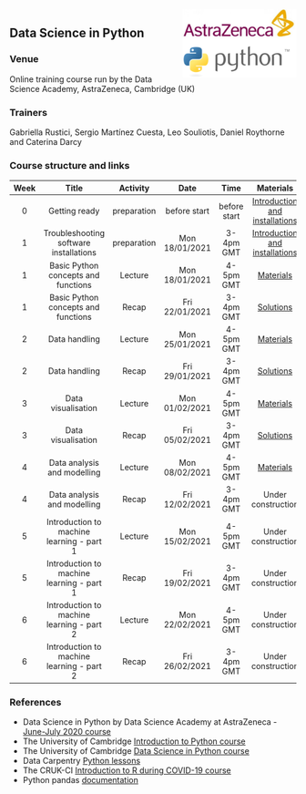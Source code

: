 <img align="right" src=img/course_logo.png width="200">


## Data Science in Python


### Venue

Online training course run by the Data Science Academy, AstraZeneca, Cambridge (UK)


### Trainers

Gabriella Rustici, Sergio Martínez Cuesta, Leo Souliotis, Daniel Roythorne and Caterina Darcy


### Course structure and links

Week | Title | Activity | Date | Time | Materials | Trainer
:---:|:-----:|:--------:|:----:|:----:|:---------:|:-------:
0 | Getting ready | preparation | before start | before start | [Introduction and installations](notebooks/week0_materials.ipynb) | all
1 | Troubleshooting software installations | preparation | Mon 18/01/2021 | 3-4pm GMT | [Introduction and installations](notebooks/week0_materials.ipynb) | all
1 | Basic Python concepts and functions | Lecture | Mon 18/01/2021 | 4-5pm GMT | [Materials](notebooks/week1_lecture.ipynb) | SMC
1 | Basic Python concepts and functions | Recap | Fri 22/01/2021 | 3-4pm GMT | [Solutions](notebooks/week1_recap.ipynb) | SMC
2 | Data handling | Lecture | Mon 25/01/2021 | 4-5pm GMT | [Materials](notebooks/week2_lecture.ipynb) | SMC
2 | Data handling | Recap | Fri 29/01/2021 | 3-4pm GMT | [Solutions](notebooks/week2_recap.ipynb) | SMC
3 | Data visualisation | Lecture | Mon 01/02/2021 | 4-5pm GMT | [Materials](notebooks/week3_lecture.ipynb) | LS
3 | Data visualisation | Recap | Fri 05/02/2021 | 3-4pm GMT | [Solutions](notebooks/week3_recap.ipynb) | LS
4 | Data analysis and modelling | Lecture | Mon 08/02/2021 | 4-5pm GMT | [Materials](notebooks/week4_lecture.ipynb) | LS
4 | Data analysis and modelling | Recap | Fri 12/02/2021 | 3-4pm GMT | Under construction | LS
5 | Introduction to machine learning - part 1 | Lecture | Mon 15/02/2021 | 4-5pm GMT | Under construction | DR
5 | Introduction to machine learning - part 1 | Recap | Fri 19/02/2021 | 3-4pm GMT | Under construction | DR
6 | Introduction to machine learning - part 2 | Lecture | Mon 22/02/2021 | 4-5pm GMT | Under construction | DR
6 | Introduction to machine learning - part 2 | Recap | Fri 26/02/2021 | 3-4pm GMT | Under construction | DR


### References

- Data Science in Python by Data Science Academy at AstraZeneca - [June-July 2020 course](https://github.com/semacu/data-science-python)
- The University of Cambridge [Introduction to Python course](https://github.com/pycam/python-basic)
- The University of Cambridge [Data Science in Python course](https://github.com/pycam/python-data-science)
- Data Carpentry [Python lessons](https://datacarpentry.org)
- The CRUK-CI [Introduction to R during COVID-19 course](https://bioinformatics-core-shared-training.github.io/r-intro/)
- Python pandas [documentation](https://pandas.pydata.org/docs/)
